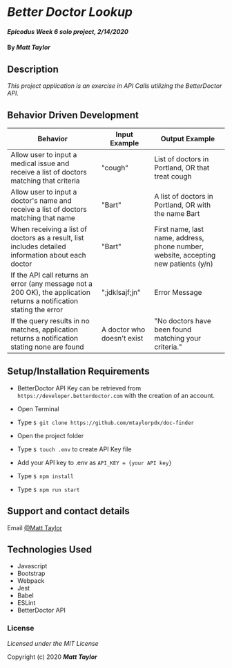 # _Better Doctor Lookup_

#### _Epicodus Week 6 solo project, 2/14/2020_

#### By _Matt Taylor_

## Description

_This project application is an exercise in API Calls utilizing the BetterDoctor API._

## Behavior Driven Development
| Behavior | Input Example | Output Example |
|----|----|-----|
| Allow user to input a medical issue and receive a list of doctors matching that criteria | "cough" | List of doctors in Portland, OR that treat cough | |
| Allow user to input a doctor's name and receive a list of doctors matching that name | "Bart" | A list of doctors in Portland, OR with the name Bart |
| When receiving a list of doctors as a result, list includes detailed information about each doctor | "Bart" | First name, last name, address, phone number, website, accepting new patients (y/n) |
| If the API call returns an error (any message not a 200 OK), the application returns a notification stating the error | ";jdklsajf;jn" | Error Message |
| If the query results in no matches, application returns a notification stating none are found | A doctor who doesn't exist | "No doctors have been found matching your criteria." |

## Setup/Installation Requirements

* BetterDoctor API Key can be retrieved from ``https://developer.betterdoctor.com`` with the creation of an account.

* Open Terminal
* Type ``$ git clone https://github.com/mtaylorpdx/doc-finder``
* Open the project folder
* Type ``$ touch .env`` to create API Key file
* Add your API key to .env as ``API_KEY = {your API key}``
* Type ``$ npm install``
* Type ``$ npm run start``

## Support and contact details

Email [@Matt Taylor](mailto:me@email.com)

## Technologies Used

* Javascript
* Bootstrap
* Webpack
* Jest
* Babel
* ESLint
* BetterDoctor API

### License

*Licensed under the MIT License*

Copyright (c) 2020 **_Matt Taylor_**